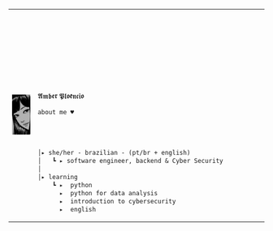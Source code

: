 
<table>
    <tr>
        <td style="width: 10%;">
            <img src="https://github.com/amberploencio/amberploencio/blob/main/3986f5f2b4d897b2329e553d40789afad.jpg" alt="Tommie" style="width: 200%; border: none;"/>
        </td>
        <td style="width: -100%; vertical-align: center;">
            <p style="font-family: monospace; font-size: 160px;">
 
    
𝕬𝖒𝖇𝖊𝖗 𝕻𝖑𝖔𝖊̂𝖓𝖈𝖎𝖔


  
    
</p>                                                                                                                            




                                                                                                      

                                                                                                       
        
    about me ♥︎



    
    │▸ she/her - brazilian - (pt/br + english)
    │   ┗ ▸ software engineer, backend & Cyber Security
    │
    │▸ learning
        ┗ ▸  python
          ▸  python for data analysis
          ▸  introduction to cybersecurity
          ▸  english



</tr>
 </table>



